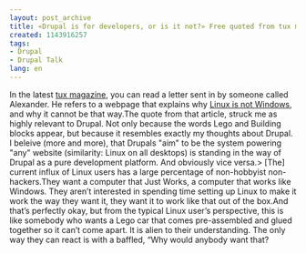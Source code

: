 ```yaml
---
layout: post_archive
title: «Drupal is for developers, or is it not?» Free quoted from tux mag.
created: 1143916257
tags:
- Drupal
- Drupal Talk
lang: en
---
```

In the latest [tux magazine](http://www.tuxmagazine.com), you can read a letter sent in by someone called Alexander. He refers to a webpage that explains why [Linux is not Windows](http://linux.oneandoneis2.org/LNW.htm), and why it cannot be that way.The quote from that article, struck me as highly relevant to Drupal. Not only because the words Lego and Building blocks appear, but because it resembles exactly my thoughts about Drupal. I beleive (more and more), that Drupals "aim" to be the system powering "any" website (similarity: Linux on all desktops) is standing in the way of Drupal as a pure development platform. And obviously vice versa.> [The] current influx of Linux users has a large percentage of non-hobbyist non-hackers.They want a computer that Just Works, a computer that works like Windows. They aren’t interested in spending time setting up Linux to make it work the way they want it, they want it to work like that out of the box.And that’s perfectly okay, but from the typical Linux user’s perspective, this is like somebody who wants a Lego car that comes pre-assembled and glued together so it can’t come apart. It is alien to their understanding. The only way they can react is with a baffled, “Why would anybody want that?
